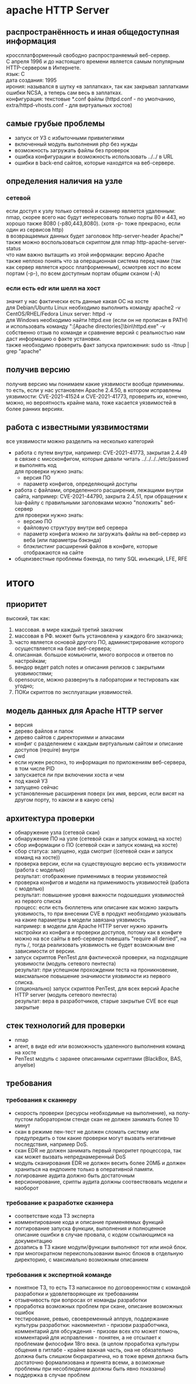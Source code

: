 # apache HTTP Server 
## распространённость и иная общедоступная информация 
кроссплатформенный свободно распространяемый веб-сервер.  
С апреля 1996 и до настоящего времени является самым популярным HTTP-сервером в Интернете.  
язык: C  
дата создания: 1995  
ирония: назывался в шутку «в заплатках», так как закрывал заплатками ошибки NCSA, а теперь сам весь в заплатках.  
конфигурация: текстовые *.conf файлы (httpd.conf - по умолчанию, extra/httpd-vhosts.conf - для виртуальных хостов)  
 
 
 
## самые грубые проблемы 
* запуск от УЗ с избыточными привилегиями 
* включенный модуль выполнения php без нужды 
* возможность загружать файлы без проверок 
* ошибка конфигурации и возможность использовать ../../ в URL 
* ошибки в back-end сайтов, которые находятся на веб-сервере. 
 
 
 
## определения наличия на узле 
### сетевой 
если доступ к узлу только сетевой и сканнер является удаленным:  
nmap, скорее всего нас будут интересовать только порты 80 и 443, но хорошо также 8080 (-p80,443,8080). (хотя -p- тоже прекрасно, если один из сервисов http)  
в возвращаемых данных будет заголовок http-server-header Apache/*  
также можно воспользоваться скриптом для nmap http-apache-server-status  
что нам важно вытащить из этой информации: версию Apache  
также неплохо понять что за операционная система перед нами (так как сервер является кросс платформенным), осмотрев хост по всем портам (-p-), по всем доступным портам общим сканом (-A)  
 
 
 
### если есть edr или шелл на хост 
значит у нас фактически есть данные какая ОС на хосте  
для Debian/Ubuntu Linux необходимо выполнить команду apache2 -v  
CentOS/RHEL/Fedora Linux server: httpd -v  
для Windows необходимо найти httpd.exe (если он не прописан в PATH) и использовать команду ":\[Apache directories]\bin\httpd.exe" -v  
собственно отзыв по команде и сравнение версий с реальностью нам даст информацию о факте установки.  
также необходимо проверить факт запуска приложения: sudo ss -ltnup | grep "apache"  
 
 
## получив версию  
получив версию мы понимаем какие уязвимости вообще применимы.  
то есть, если у нас установлен Apache 2.4.50, в котором исправлены уязвимости: CVE-2021-41524 и CVE-2021-41773, проверить их, конечно, можно, но вероятность крайне мала, тоже касается уязвимостей в более ранних версиях. 
 
 
## работа с известными уязвимостями 
все уязвимости можно разделить на несколько категорий 
* работа с путем внутри, например: 
    CVE-2021-41773, закрытая 2.4.49 в связке с миссконфигом, которые давали читать ../../../../etc/passwd и выполнять код  
    для проверки нужно знать: 
    + версия ПО 
    + параметр конфигов, определяющий доступы
* работа с файлами, определенного расширения, лежащими внутри сайта, например: 
    CVE-2021-44790, закрыта 2.4.51, при обращении к lua-файлу с правильными заголовками можно "положить" веб-сервер  
    для проверки нужно знать: 
    + версию ПО 
    + файловую структуру внутри веб сервера 
    + параметр конфига можно ли загружать файлы на веб-сервер из веба (или параметры бэкэнда) 
    + блэклистинг расширений файлов в конфиге, которые отображаются на сайте 
* общеизвестные проблемы бэкенда, по типу SQL инъекций, LFE, RFE 
 
 
# итого 
## приоритет 
высокий, так как: 
1) массовая. в мире каждый третий заказчик 
1) массовая в РФ. может быть установлена у каждого 6го заказчика; 
1) часто является основой другого ПО, администрирование которого осуществляется на базе веб-сервера; 
2) описанная. большое комьюнити, много вопросов и ответов по настройкам; 
3) вендор ведет patch notes и описания релизов с закрытыми уязвимостями; 
4) opensource, можно развернуть в лаборатории и тестировать как угодно; 
5) ПОКи скриптов по эксплуатации уязвимостей. 
 
 
## модель данных для Apache HTTP server  
* версия 
* дерево файлов и папок 
* дерево сайтов c директориями и алиасами
* конфиг с разделением с каждым виртуальным сайтом и описание доступов (require) внутри
* cwd 
* если нужен респонз, то информация по приложениям веб-сервера, в том числе PID
* запускается ли при включении хоста и чем 
* под какой УЗ 
* запущено сейчас 
* установленные расширения поверх (их имя, версия, если висят на другом порту, то каком и в какую сеть) 
 
 
## архитектура проверки 
* обнаружение узла (сетевой скан) 
* обнаружение ПО на узле (сетевой скан и запуск команд на хосте) 
* сбор информации о ПО (сетевой скан и запуск команд на хосте) 
* сбор статуса: запущено, куда смотрит ((сетевой скан и запуск команд на хосте)) 
* проверка версии, если на существующую версию есть уязвимости (работа с моделью)  
    результат: отображение применимых в теории уязвимостей 
* проверка конфигов и модели на применимость уязвимостей (работа с моделью)  
    результат: повышение уровня важности подошедших уязвимостей из первого списка  
    процесс: если есть бюллетень или описание как можно закрыть уязвимость, то при внесении CVE  в продукт необходимо указывать на какие параметры в модели завязана уязвимость  
    например: в модели для Apache HTTP server нужно хранить настройки из конфига и проверки доступов, потому как в конфиге можно на все сайты в веб-сервере повешать "require all denied", на путь /, тогда реализовать уязвимость не будет возможным вне зависимости от версии.
* запуск скриптов PenTest для фактической проверки, на подходящие уязвимости (модуль сетевого пентеста)  
    результат: при успешном прохождении теста на проникновение, максмальное повышение значимости уязвимости из первого списка. 
* (опционально) запуск скриптов PenTest, для всех версий Apache HTTP server  (модуль сетевого пентеста)  
    результат: вера в разработчиков, старые закрытые CVE все еще закрытые 
 
 
## стек технологий для проверки 
* nmap 
* агент, в виде edr или возможность удаленного выполнения команд на хосте 
* PenTest модуль с заранее описанными скриптами (BlackBox, BAS, anyelse) 
 
 
## требования 
### требования к сканнеру 
* скорость проверки (ресурсы необходимые на выполнение), на полу-пустом лабораторном стенде скан не должен занимать более 10 минут 
* скан в режиме пен-тест не должен сломать систему или предупредить о том какие проверки могут вызвать негативные последствия, например DoS.  
* скан EDR не должен занимать первый приоритет процессора, так как может вызвать непреднамеренный DoS 
* модуль сканирования EDR не должен весить более 20МБ и должен храниться на ендпоинте только в оперативной памяти.
* логирование аудита должно быть достаточным
* версионирование, срипты аудита должны соотвествовать модели и наоборот
 
 
### требование к разработке сканнера 
* соответствие кода ТЗ эксперта 
* комментирование кода и описание применяемых функций 
* логгирование запуска функции, выполнения и полноценное описание ошибки в случае провала, с кодом ссылающимся на документацию 
* дозапись в ТЗ какие модули/функции выполняют тот или иной блок. 
* при многократном переиспользовании вынос блоков в отдельную директорию, с максимально возможным описанием 
 
 
### требования к экспертной команде 
* понятное ТЗ, то есть ТЗ написанное по договоренностям с командой разработки и удовлетворяющее их требованиям 
* отзывчивость при вопросах от команды разработки 
* проработка возможных проблем при скане, описание возможных ошибок 
* тестирование, ревью, своевременный аппрув, поддержание культуры разработки: накомментил - призови разработчика, комментарий для обсуждения - призови всех кто может помочь, комментарий для исправления - понятен, а не отсылает к проблемам философии 18го века. (в целом проработка культуры общения в гитлабе - крайне важная часть, она не обязательно должна быть слишком бюракратична, но в тоже время должна быть достаточно формализована и принята всеми, а возможные проблемы при несоблюдении должны быть явно показаны)
* поддержка в случае проблем 
 